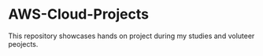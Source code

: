# AWS-Cloud-Projects
This repository showcases hands on project during my studies and voluteer peojects.
